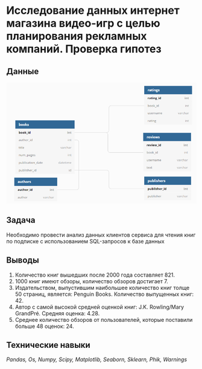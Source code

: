 # Исследование данных интернет магазина видео-игр с целью планирования рекламных компаний. Проверка гипотез

## Данные

![image](16_3_SQL_books/scheme_1589269096.png)


## Задача

Необходимо провести анализ данных клиентов сервиса для чтения книг по подписке с использованием SQL-запросов к базе данных

## Выводы

1. Количество книг вышедших после 2000 года составляет 821.
2. 1000 книг имеют обзоры, количество обзоров достигает 7.
3. Издательством, выпустившим наибольшее количество книг толще 50 страниц, является: Penguin Books.
Количество выпущенных книг: 42.
4. Автор с самой высокой средней оценкой книг: J.K. Rowling/Mary GrandPré. Средняя оценка: 4.28.
5. Cреднее количество обзоров от пользователей, которые поставили больше 48 оценок: 24.

## Технические навыки
*Pandas, Os, Numpy, Scipy, Matplotlib, Seaborn, Sklearn, Phik, Warnings*
